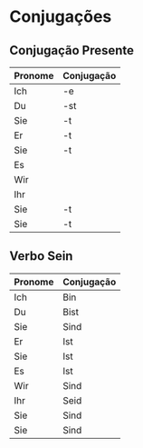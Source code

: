 # Conjugações

## Conjugação Presente

| Pronome | Conjugação |
| ------- | ---------- |
| Ich     | -e         |
| Du      | -st        |
| Sie     | -t         |
| Er      | -t         |
| Sie     | -t         |
| Es      |            |
| Wir     |            |
| Ihr     |            |
| Sie     | -t         |
| Sie     | -t         |

## Verbo Sein

| Pronome | Conjugação |
| ------- | ---------- |
| Ich     | Bin        |
| Du      | Bist       |
| Sie     | Sind       |
| Er      | Ist        |
| Sie     | Ist        |
| Es      | Ist        |
| Wir     | Sind       |
| Ihr     | Seid       |
| Sie     | Sind       |
| Sie     | Sind       |
